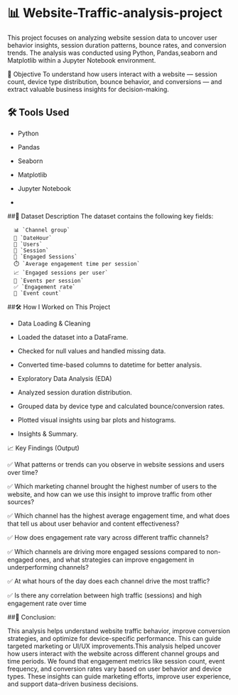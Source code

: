 # 📊 Website-Traffic-analysis-project

This project focuses on analyzing website session data to uncover user behavior insights, session duration patterns, bounce rates, and conversion trends. The analysis was conducted using Python, Pandas,seaborn and Matplotlib within a Jupyter Notebook environment.


🧠 Objective
To understand how users interact with a website — session count, device type distribution, bounce behavior, and conversions — and extract valuable business insights for decision-making.


## 🛠️ Tools Used 

- Python  
- Pandas  
- Seaborn  
- Matplotlib  
- Jupyter Notebook

- 
##📁 Dataset Description
The dataset contains the following key fields:

      📊 `Channel group`  
      📅 `DateHour`  
      👤 `Users`  
      🔄 `Session`  
      🤝 `Engaged Sessions`  
      ⏱️ `Average engagement time per session`  
      📈 `Engaged sessions per user`  
      🎯 `Events per session`  
      ✅ `Engagement rate`   
      🔢 `Event count`

##🛠️ How I Worked on This Project

  - Data Loading & Cleaning 
  
  - Loaded the dataset into a DataFrame. 
  
  - Checked for null values and handled missing data. 
  
  - Converted time-based columns to datetime for better analysis. 
  
  - Exploratory Data Analysis (EDA) 
  
  - Analyzed session duration distribution. 
  
  - Grouped data by device type and calculated bounce/conversion rates. 
  
  - Plotted visual insights using bar plots and histograms. 
  
  - Insights & Summary. 


📈 Key Findings (Output)

  ✅ What patterns or trends can you observe in website sessions and users over time?
  
  ✅ Which marketing channel brought the highest number of users to the website, and how can we use this insight to improve traffic from other sources?
  
  ✅ Which channel has the highest average engagement time, and what does that tell us about user behavior and content effectiveness?
  
  ✅ How does engagement rate vary across different traffic channels?
  
  ✅ Which channels are driving more engaged sessions compared to non-engaged ones, and what strategies can improve engagement in underperforming channels?
  
  ✅  At what hours of the day does each channel drive the most traffic?
  
  ✅ Is there any correlation between high traffic (sessions) and high engagement rate over time
  


##📌 Conclusion:

This analysis helps understand website traffic behavior, improve conversion strategies, and optimize for device-specific performance. This can guide targeted marketing or UI/UX improvements.This analysis helped uncover how users interact with the website across different channel groups and time periods.
We found that engagement metrics like session count, event frequency, and conversion rates vary based on user behavior and device types.
These insights can guide marketing efforts, improve user experience, and support data-driven business decisions.


